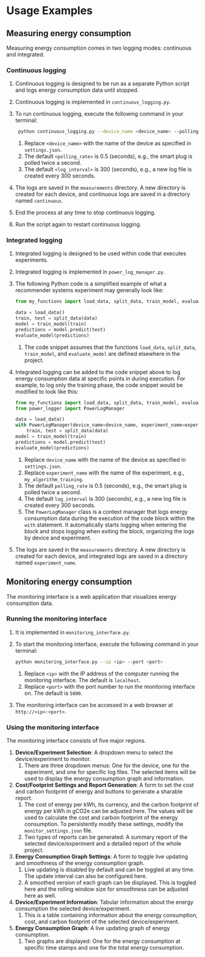 # Usage Examples

## Measuring energy consumption

Measuring energy consumption comes in two logging modes: continuous and integrated.

### Continuous logging

1. Continuous logging is designed to be run as a separate Python script and logs energy consumption data until stopped.
2. Continuous logging is implemented in `continuous_logging.py`.
3. To run continuous logging, execute the following command in your terminal:

    ```bash
     python continuous_logging.py --device_name <device_name> --polling_rate <polling_rate> --log_interval <log_interval>
    ```

    1. Replace `<device_name>` with the name of the device as specified in `settings.json`.
    2. The default `<polling_rate>` is 0.5 (seconds), e.g., the smart plug is polled twice a second.
    3. The default `<log_interval>` is 300 (seconds), e.g., a new log file is created every 300 seconds.

4. The logs are saved in the `measurements` directory. A new directory is created for each device, and
   continuous logs are saved in a directory named `continuous`.
5. End the process at any time to stop continuous logging.
6. Run the script again to restart continuous logging.

### Integrated logging

1. Integrated logging is designed to be used within code that executes experiments.
2. Integrated logging is implemented in `power_log_manager.py`.
3. The following Python code is a simplified example of what a recommender systems experiment may generally look like:

    ```python
    from my_functions import load_data, split_data, train_model, evaluate_model

    data = load_data()
    train, test = split_data(data)
    model = train_model(train)
    predictions = model.predict(test)
    evaluate_model(predictions)
    ```

    1. The code snippet assumes that the functions `load_data`, `split_data`, `train_model`, and `evaluate_model` are
       defined elsewhere in the project.

4. Integrated logging can be added to the code snippet above to log energy consumption data at specific points
   in during execution. For example, to log only the training phase, the code snippet would be modified to look like
   this:

    ```python
    from my_functions import load_data, split_data, train_model, evaluate_model
    from power_logger import PowerLogManager
    
    data = load_data()
    with PowerLogManager(device_name=device_name, experiment_name=experiment_name, polling_rate=polling_rate, log_interval=log_interval) as manager:
        train, test = split_data(data)
    model = train_model(train)
    predictions = model.predict(test)
    evaluate_model(predictions)
    ```   

    1. Replace `device_name` with the name of the device as specified in `settings.json`.
    2. Replace `experiment_name` with the name of the experiment, e.g., `my_algorithm_training`.
    3. The default `polling_rate` is 0.5 (seconds), e.g., the smart plug is polled twice a second.
    4. The default `log_interval` is 300 (seconds), e.g., a new log file is created every 300 seconds.
    5. The `PowerLogManager` class is a context manager that logs energy consumption data during the execution of the
       code block within the `with` statement. It automatically starts logging when entering the block and stops logging
       when exiting the block, organizing the logs by device and experiment.

5. The logs are saved in the `measurements` directory. A new directory is created for each device, and
   integrated logs are saved in a directory named `experiment_name`.

## Monitoring energy consumption

The monitoring interface is a web application that visualizes energy consumption data.

### Running the monitoring interface

1. It is implemented in `monitoring_interface.py`.
2. To start the monitoring interface, execute the following command in your terminal:

    ```bash
    python monitoring_interface.py --ip <ip> --port <port>
    ```
    1. Replace `<ip>` with the IP address of the computer running the monitoring interface. The default is `localhost`.
    2. Replace `<port>` with the port number to run the monitoring interface on. The default is `5000`.

3. The monitoring interface can be accessed in a web browser at `http://<ip>:<port>`.

### Using the monitoring interface

The monitoring interface consists of five major regions.

1. **Device/Experiment Selection**: A dropdown menu to select the device/experiment to monitor.
    1. There are three dropdown menus: One for the device, one for the experiment, and one for specific log files. The
       selected items will be used to display the energy consumption graph and information.
2. **Cost/Footprint Settings and Report Generation**: A form to set the cost and carbon footprint of energy and buttons
   to generate a sharable report.
    1. The cost of energy per kWh, its currency, and the carbon footprint of energy per kWh in gCO2e can be adjusted
       here. The values will be used to calculate the cost and carbon footprint of the energy consumption. To
       persistently modify these settings, modify the `monitor_settings.json` file.
    2. Two types of reports can be generated: A summary report of the selected device/experiment and a detailed report
       of the whole project.
3. **Energy Consumption Graph Settings**: A form to toggle live updating and smoothness of the energy consumption graph.
    1. Live updating is disabled by default and can be toggled at any time. The update interval can also be configured
       here.
    2. A smoothed version of each graph can be displayed. This is toggled here and the rolling window size for
       smoothness can be adjusted here as well.
4. **Device/Experiment Information**: Tabular information about the energy consumption the selected device/experiment.
    1. This is a table containing information about the energy consumption, cost, and carbon footprint of the selected
       device/experiment.
5. **Energy Consumption Graph**: A live updating graph of energy consumption.
    1. Two graphs are displayed: One for the energy consumption at specific time stamps and one for the total energy
       consumption.
